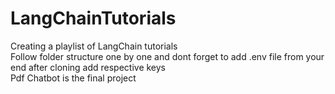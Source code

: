 # LangChainTutorials
Creating a playlist of  LangChain tutorials<br>
Follow folder structure one by one and dont forget to add .env file from your end after cloning add respective keys<br>
Pdf Chatbot is the final project 

